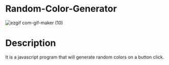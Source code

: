 # Random-Color-Generator
![ezgif com-gif-maker (10)](https://user-images.githubusercontent.com/104123014/183560058-1185f7a5-4229-45b0-8e9d-6fdd6b540c30.gif)

# Description
It is a javascript program that will generate random colors on a button click.
